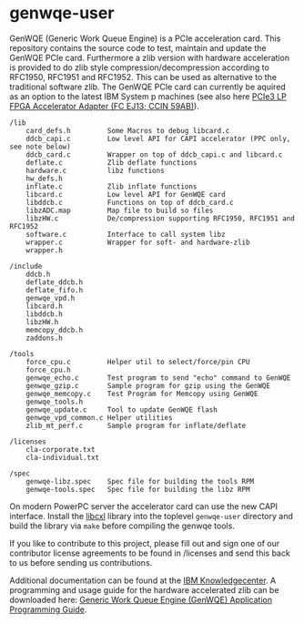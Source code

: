 genwqe-user
===========

GenWQE (Generic Work Queue Engine) is a PCIe acceleration card. This
repository contains the source code to test, maintain and update the
GenWQE PCIe card. Furthermore a zlib version with hardware
acceleration is provided to do zlib style compression/decompression
according to RFC1950, RFC1951 and RFC1952. This can be used as
alternative to the traditional software zlib. The GenWQE PCIe card can
currently be aquired as an option to the latest IBM System p machines (see also here [PCIe3 LP FPGA Accelerator Adapter (FC EJ13; CCIN 59AB)](http://www-01.ibm.com/support/knowledgecenter/8247-22L/p8hcd/fcej13.htm?lang=en)).

    /lib
        card_defs.h         Some Macros to debug libcard.c
        ddcb_capi.c         Low level API for CAPI accelerator (PPC only, see note below)
        ddcb_card.c         Wrapper on top of ddcb_capi.c and libcard.c
        deflate.c           Zlib deflate functions
        hardware.c          libz functions
        hw_defs.h
        inflate.c           Zlib inflate functions
        libcard.c           Low level API for GenWQE card
        libddcb.c           Functions on top of ddcb_card.c
        libzADC.map         Map file to build so files
        libzHW.c            De/compression supporting RFC1950, RFC1951 and RFC1952
        software.c          Interface to call system libz
        wrapper.c           Wrapper for soft- and hardware-zlib
        wrapper.h

    /include
        ddcb.h
        deflate_ddcb.h
        deflate_fifo.h
        genwqe_vpd.h
        libcard.h
        libddcb.h
        libzHW.h
        memcopy_ddcb.h
        zaddons.h

    /tools
        force_cpu.c         Helper util to select/force/pin CPU
        force_cpu.h
        genwqe_echo.c       Test program to send "echo" command to GenWQE
        genwqe_gzip.c       Sample program for gzip using the GenWQE
        genwqe_memcopy.c    Test Program for Memcopy using GenWQE
        genwqe_tools.h
        genwqe_update.c     Tool to update GenWQE flash
        genwqe_vpd_common.c Helper utilities
        zlib_mt_perf.c      Sample program for inflate/deflate

    /licenses
        cla-corporate.txt
        cla-individual.txt

    /spec
        genwqe-libz.spec    Spec file for building the tools RPM
        genwqe-tools.spec   Spec file for building the libz RPM


On modern PowerPC server the accelerator card can use the new CAPI interface.
Install the [libcxl](https://github.com/ibm-capi/libcxl.git) library into the toplevel ````genwqe-user```` directory and build the library via ````make```` before compiling the genwqe tools.

If you like to contribute to this project, please fill out and sign
one of our contributor license agreements to be found in /licenses and
send this back to us before sending us contributions.

Additional documentation can be found at the  [IBM Knowledgecenter](http://www-01.ibm.com/support/knowledgecenter/linuxonibm/liabt/liabtkickoff.htm). A programming and usage guide for the hardware accelerated zlib can be downloaded here: [Generic Work Queue Engine (GenWQE) Application Programming Guide](https://www.ibm.com/developerworks/community/blogs/fe313521-2e95-46f2-817d-44a4f27eba32/entry/Generic_Work_Queue_Engine_GenWQE_Application_Programming_Guide?lang=en).
